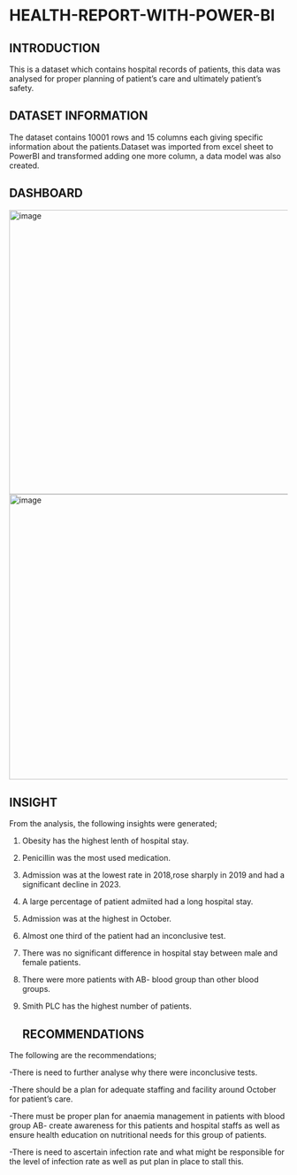 # HEALTH-REPORT-WITH-POWER-BI
## INTRODUCTION
This is a dataset which contains hospital records of patients, this data was analysed for proper planning of patient’s care and ultimately patient’s safety.
## DATASET INFORMATION
The dataset contains 10001 rows and 15 columns each giving specific information about the patients.Dataset was imported from excel sheet to PowerBI and transformed adding one more column, a data model was also created.
## DASHBOARD
<img width="514" alt="image" src="https://github.com/Olutomiadegbite/HEALTH-REPORT-WITH-POWER-BI/assets/166434557/cfbd9737-d9f3-4511-9253-174232ee61f3">
<img width="516" alt="image" src="https://github.com/Olutomiadegbite/HEALTH-REPORT-WITH-POWER-BI/assets/166434557/a9a26ed5-4abe-4cf4-bbce-41d13ec5b37a">

## INSIGHT
From the analysis, the following insights were generated;
1) Obesity has the highest lenth of hospital stay.
2) Penicillin was the most used medication.
3) Admission was at the lowest rate in 2018,rose sharply in 2019 and had a significant decline in 2023.
4) A large percentage of patient admiited had a long  hospital stay.
5) Admission was at the highest in October.
6) Almost one third of the patient had an inconclusive test.
7) There was no significant difference in hospital stay between male and female patients.
8) There were more patients with AB- blood group than other blood groups.
9) Smith PLC has the highest number of patients.

    ## RECOMMENDATIONS
The following are the recommendations;

-There is need to further analyse why there were inconclusive tests.

-There should be a plan for adequate staffing and facility around October for patient’s care.

-There must be proper plan for anaemia management in patients with blood group AB- create awareness for this patients and hospital staffs as well as ensure health education on nutritional needs for this group of patients.

-There is need to ascertain infection rate and what might be responsible for the level of infection rate as well as put plan in place to stall this.
